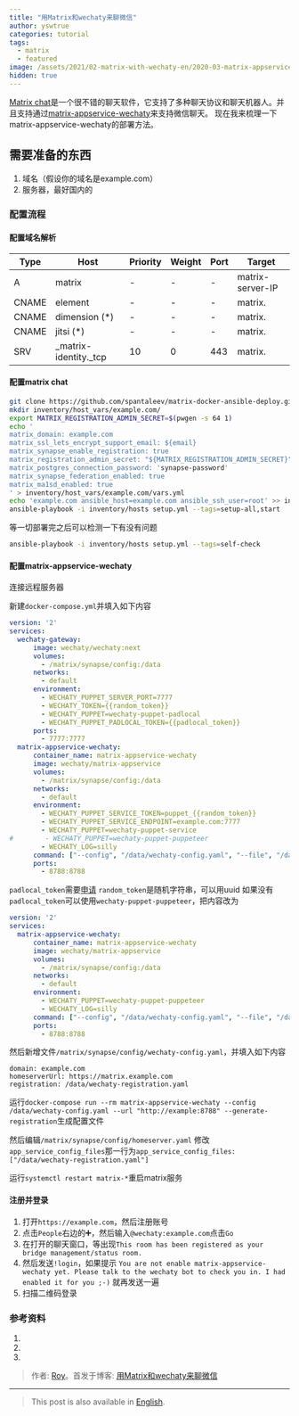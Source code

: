 ```yaml
---
title: "用Matrix和wechaty来聊微信"
author: yswtrue
categories: tutorial
tags:
  - matrix
  - featured
image: /assets/2021/02-matrix-with-wechaty-en/2020-03-matrix-appservice-wechaty.webp
hidden: true
---
```


[Matrix chat](https://matrix.org/)是一个很不错的聊天软件，它支持了多种聊天协议和聊天机器人。并且支持通过[matrix-appservice-wechaty](https://github.com/wechaty/matrix-appservice-wechaty)来支持微信聊天。
现在我来梳理一下matrix-appservice-wechaty的部署方法。

## 需要准备的东西

1. 域名（假设你的域名是example.com）
2. 服务器，最好国内的

### 配置流程

#### 配置域名解析

| Type  | Host                  | Priority | Weight | Port | Target               |
| ----- | --------------------- | -------- | ------ | ---- | -------------------- |
| A     | matrix                | -        | -      | -    | matrix-server-IP     |
| CNAME | element               | -        | -      | -    | matrix.<your-domain> |
| CNAME | dimension (*)         | -        | -      | -    | matrix.<your-domain> |
| CNAME | jitsi (*)             | -        | -      | -    | matrix.<your-domain> |
| SRV   | _matrix-identity._tcp | 10       | 0      | 443  | matrix.<your-domain> |

#### 配置matrix chat

```bash
git clone https://github.com/spantaleev/matrix-docker-ansible-deploy.git
mkdir inventory/host_vars/example.com/
export MATRIX_REGISTRATION_ADMIN_SECRET=$(pwgen -s 64 1)
echo '
matrix_domain: example.com
matrix_ssl_lets_encrypt_support_email: ${email}
matrix_synapse_enable_registration: true
matrix_registration_admin_secret: "${MATRIX_REGISTRATION_ADMIN_SECRET}"
matrix_postgres_connection_password: 'synapse-password'
matrix_synapse_federation_enabled: true
matrix_ma1sd_enabled: true
' > inventory/host_vars/example.com/vars.yml
echo 'example.com ansible_host=example.com ansible_ssh_user=root' >> inventory/hosts
ansible-playbook -i inventory/hosts setup.yml --tags=setup-all,start
```

等一切部署完之后可以检测一下有没有问题

```bash
ansible-playbook -i inventory/hosts setup.yml --tags=self-check
```

#### 配置matrix-appservice-wechaty

连接远程服务器

新建`docker-compose.yml`并填入如下内容

```yaml
version: '2'
services:
  wechaty-gateway:
      image: wechaty/wechaty:next
      volumes:
        - /matrix/synapse/config:/data
      networks:
        - default
      environment:
        - WECHATY_PUPPET_SERVER_PORT=7777
        - WECHATY_TOKEN={{random_token}}
        - WECHATY_PUPPET=wechaty-puppet-padlocal
        - WECHATY_PUPPET_PADLOCAL_TOKEN={{padlocal_token}}
      ports:
        - 7777:7777
  matrix-appservice-wechaty:
      container_name: matrix-appservice-wechaty
      image: wechaty/matrix-appservice
      volumes:
        - /matrix/synapse/config:/data
      networks:
        - default
      environment:
        - WECHATY_PUPPET_SERVICE_TOKEN=puppet_{{random_token}}
        - WECHATY_PUPPET_SERVICE_ENDPOINT=example.com:7777
        - WECHATY_PUPPET=wechaty-puppet-service
#        - WECHATY_PUPPET=wechaty-puppet-puppeteer
        - WECHATY_LOG=silly
      command: ["--config", "/data/wechaty-config.yaml", "--file", "/data/wechaty-registration.yaml"]
      ports:
        - 8788:8788
```

`padlocal_token`需要[申请](https://wechaty.js.org/docs/puppet-services/)
`random_token`是随机字符串，可以用uuid
如果没有`padlocal_token`可以使用`wechaty-puppet-puppeteer`，把内容改为

```yaml
version: '2'
services:
  matrix-appservice-wechaty:
      container_name: matrix-appservice-wechaty
      image: wechaty/matrix-appservice
      volumes:
        - /matrix/synapse/config:/data
      networks:
        - default
      environment:
        - WECHATY_PUPPET=wechaty-puppet-puppeteer
        - WECHATY_LOG=silly
      command: ["--config", "/data/wechaty-config.yaml", "--file", "/data/wechaty-registration.yaml"]
      ports:
        - 8788:8788
```

然后新增文件`/matrix/synapse/config/wechaty-config.yaml`，并填入如下内容

```properties
domain: example.com
homeserverUrl: https://matrix.example.com
registration: /data/wechaty-registration.yaml
```

运行`docker-compose run --rm matrix-appservice-wechaty --config /data/wechaty-config.yaml --url "http://example:8788" --generate-registration`生成配置文件

然后编辑`/matrix/synapse/config/homeserver.yaml`
修改`app_service_config_files`那一行为`app_service_config_files: ["/data/wechaty-registration.yaml"]`

运行`systemctl restart matrix-*`重启matrix服务

#### 注册并登录

1. 打开`https://example.com`，然后注册账号
2. 点击`People`右边的➕，然后输入`@wechaty:example.com`点击`Go`
3. 在打开的聊天窗口，等出现`This room has been registered as your bridge management/status room.`
4. 然后发送`!login`，如果提示 `You are not enable matrix-appservice-wechaty yet. Please talk to the wechaty bot to check you in.
I had enabled it for you ;-)` 就再发送一遍
5. 扫描二维码登录

### 参考资料

1. [](https://github.com/spantaleev/matrix-docker-ansible-deploy)
2. [](https://wechaty.js.org/2021/01/28/csharp-wechaty-for-padlocal-puppet-service/)
3. [](https://github.com/wechaty/wechaty-puppet-puppeteer)

> 作者: [Roy](https://blog.yswtrue.com)。首发于博客: [用Matrix和wechaty来聊微信](https://blog.yswtrue.com/yong-matrix/)

---

> This post is also available in [English](/2021/02/04/matrix-with-wechaty-en/).
